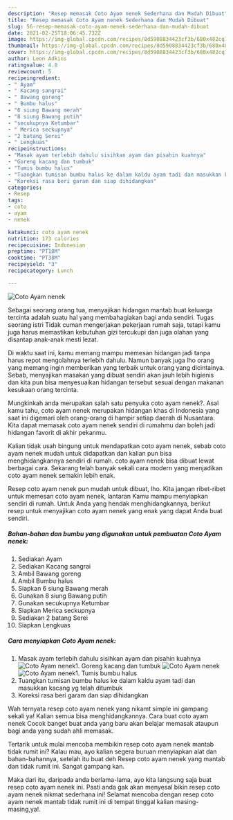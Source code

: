 ```yaml
---
description: "Resep memasak Coto Ayam nenek Sederhana dan Mudah Dibuat"
title: "Resep memasak Coto Ayam nenek Sederhana dan Mudah Dibuat"
slug: 56-resep-memasak-coto-ayam-nenek-sederhana-dan-mudah-dibuat
date: 2021-02-25T18:06:45.732Z
image: https://img-global.cpcdn.com/recipes/8d5908834423cf3b/680x482cq70/coto-ayam-nenek-foto-resep-utama.jpg
thumbnail: https://img-global.cpcdn.com/recipes/8d5908834423cf3b/680x482cq70/coto-ayam-nenek-foto-resep-utama.jpg
cover: https://img-global.cpcdn.com/recipes/8d5908834423cf3b/680x482cq70/coto-ayam-nenek-foto-resep-utama.jpg
author: Leon Adkins
ratingvalue: 4.8
reviewcount: 5
recipeingredient:
- " Ayam"
- " Kacang sangrai"
- " Bawang goreng"
- " Bumbu halus"
- "6 siung Bawang merah"
- "8 siung Bawang putih"
- "secukupnya Ketumbar"
- " Merica seckupnya"
- "2 batang Serei"
- " Lengkuas"
recipeinstructions:
- "Masak ayam terlebih dahulu sisihkan ayam dan pisahin kuahnya"
- "Goreng kacang dan tumbuk"
- "Tumis bumbu halus"
- "Tuangkan tumisan bumbu halus ke dalam kaldu ayam tadi dan masukkan kacang yg telah ditumbuk"
- "Koreksi rasa beri garam dan siap dihidangkan"
categories:
- Resep
tags:
- coto
- ayam
- nenek

katakunci: coto ayam nenek 
nutrition: 173 calories
recipecuisine: Indonesian
preptime: "PT18M"
cooktime: "PT38M"
recipeyield: "3"
recipecategory: Lunch

---
```



![Coto Ayam nenek](https://img-global.cpcdn.com/recipes/8d5908834423cf3b/680x482cq70/coto-ayam-nenek-foto-resep-utama.jpg)

Sebagai seorang orang tua, menyajikan hidangan mantab buat keluarga tercinta adalah suatu hal yang membahagiakan bagi anda sendiri. Tugas seorang istri Tidak cuman mengerjakan pekerjaan rumah saja, tetapi kamu juga harus memastikan kebutuhan gizi tercukupi dan juga olahan yang disantap anak-anak mesti lezat.

Di waktu  saat ini, kamu memang mampu memesan hidangan jadi tanpa harus repot mengolahnya terlebih dahulu. Namun banyak juga lho orang yang memang ingin memberikan yang terbaik untuk orang yang dicintainya. Sebab, menyajikan masakan yang dibuat sendiri akan jauh lebih higienis dan kita pun bisa menyesuaikan hidangan tersebut sesuai dengan makanan kesukaan orang tercinta. 



Mungkinkah anda merupakan salah satu penyuka coto ayam nenek?. Asal kamu tahu, coto ayam nenek merupakan hidangan khas di Indonesia yang saat ini digemari oleh orang-orang di hampir setiap daerah di Nusantara. Kita dapat memasak coto ayam nenek sendiri di rumahmu dan boleh jadi hidangan favorit di akhir pekanmu.

Kalian tidak usah bingung untuk mendapatkan coto ayam nenek, sebab coto ayam nenek mudah untuk didapatkan dan kalian pun bisa menghidangkannya sendiri di rumah. coto ayam nenek bisa dibuat lewat berbagai cara. Sekarang telah banyak sekali cara modern yang menjadikan coto ayam nenek semakin lebih enak.

Resep coto ayam nenek pun mudah untuk dibuat, lho. Kita jangan ribet-ribet untuk memesan coto ayam nenek, lantaran Kamu mampu menyiapkan sendiri di rumah. Untuk Anda yang hendak menghidangkannya, berikut resep untuk menyajikan coto ayam nenek yang enak yang dapat Anda buat sendiri.

<!--inarticleads1-->

##### Bahan-bahan dan bumbu yang digunakan untuk pembuatan Coto Ayam nenek:

1. Sediakan  Ayam
1. Sediakan  Kacang sangrai
1. Ambil  Bawang goreng
1. Ambil  Bumbu halus
1. Siapkan 6 siung Bawang merah
1. Gunakan 8 siung Bawang putih
1. Gunakan secukupnya Ketumbar
1. Siapkan  Merica seckupnya
1. Sediakan 2 batang Serei
1. Siapkan  Lengkuas




<!--inarticleads2-->

##### Cara menyiapkan Coto Ayam nenek:

1. Masak ayam terlebih dahulu sisihkan ayam dan pisahin kuahnya
<img src="https://img-global.cpcdn.com/steps/70a82f86b68ba20b/160x128cq70/coto-ayam-nenek-langkah-memasak-1-foto.jpg" alt="Coto Ayam nenek">1. Goreng kacang dan tumbuk
<img src="https://img-global.cpcdn.com/steps/9b6fc1c2130defb1/160x128cq70/coto-ayam-nenek-langkah-memasak-2-foto.jpg" alt="Coto Ayam nenek"><img src="https://img-global.cpcdn.com/steps/75002cf126e7611c/160x128cq70/coto-ayam-nenek-langkah-memasak-2-foto.jpg" alt="Coto Ayam nenek">1. Tumis bumbu halus
1. Tuangkan tumisan bumbu halus ke dalam kaldu ayam tadi dan masukkan kacang yg telah ditumbuk
1. Koreksi rasa beri garam dan siap dihidangkan




Wah ternyata resep coto ayam nenek yang nikamt simple ini gampang sekali ya! Kalian semua bisa menghidangkannya. Cara buat coto ayam nenek Cocok banget buat anda yang baru akan belajar memasak ataupun bagi anda yang sudah ahli memasak.

Tertarik untuk mulai mencoba membikin resep coto ayam nenek mantab tidak rumit ini? Kalau mau, ayo kalian segera buruan menyiapkan alat dan bahan-bahannya, setelah itu buat deh Resep coto ayam nenek yang mantab dan tidak rumit ini. Sangat gampang kan. 

Maka dari itu, daripada anda berlama-lama, ayo kita langsung saja buat resep coto ayam nenek ini. Pasti anda gak akan menyesal bikin resep coto ayam nenek nikmat sederhana ini! Selamat mencoba dengan resep coto ayam nenek mantab tidak rumit ini di tempat tinggal kalian masing-masing,ya!.

